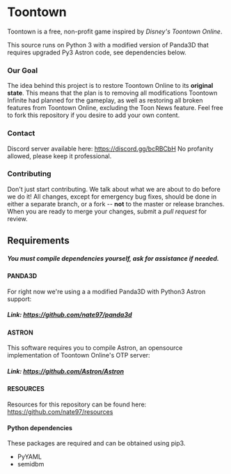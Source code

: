Toontown
=================
Toontown is a free, non-profit game inspired by _Disney's Toontown Online_.

This source runs on Python 3 with a modified version of Panda3D that requires upgraded Py3 Astron code, see dependencies below.

### Our Goal ###
The idea behind this project is to restore Toontown Online to its **original state**. This means that the plan is to removing all modifications Toontown Infinite had planned for the gameplay, as well as restoring all broken features from Toontown Online, excluding the Toon News feature. Feel free to fork this repository if you desire to add your own content.

### Contact ###
Discord server available here: https://discord.gg/bcRBCbH
No profanity allowed, please keep it professional.

### Contributing ###
Don't just start contributing. We talk about what we are about to do before we do it! All changes, except for emergency bug fixes, should be done in either a separate branch, or a fork -- **not** to the master or release branches. When you are ready to merge your changes, submit a _pull request_ for review.

## Requirements ##

##### You must compile dependencies yourself, ask for assistance if needed. #####

#### PANDA3D
For right now we're using a a modified Panda3D with Python3 Astron support:
##### Link: https://github.com/nate97/panda3d


#### ASTRON
This software requires you to compile Astron, an opensource implementation of Toontown Online's OTP server:
##### Link: https://github.com/Astron/Astron


#### RESOURCES
Resources for this repository can be found here:
https://github.com/nate97/resources



#### Python dependencies ####
These packages are required and can be obtained using pip3.
* PyYAML
* semidbm
